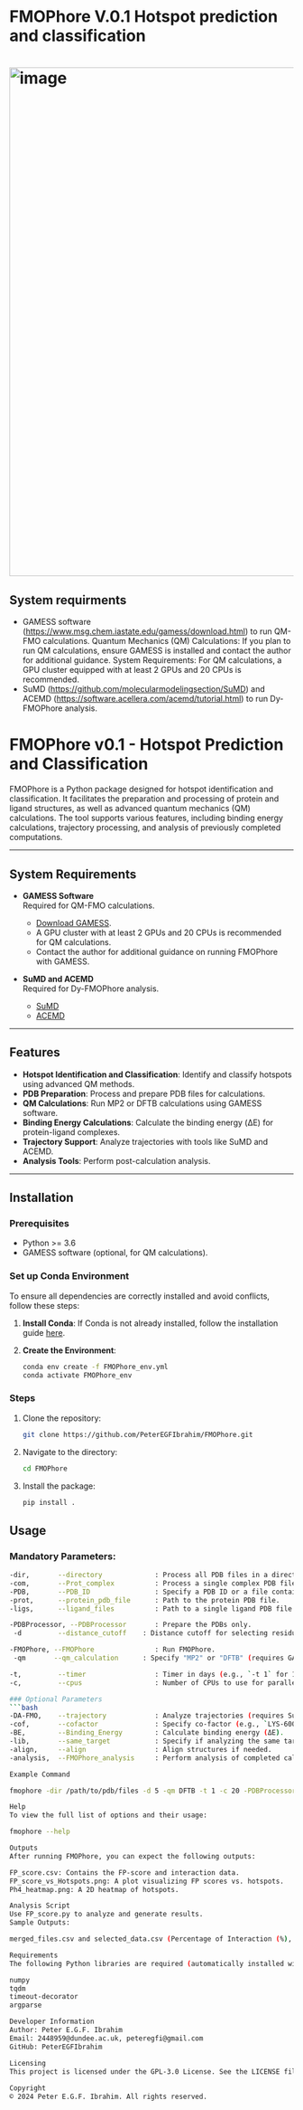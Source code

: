 # FMOPhore V.0.1 Hotspot prediction and classification

# <img width="900" alt="image" align="center" src="https://github.com/user-attachments/assets/4a3fbc8c-fd40-4b96-a621-dd14d669c0a3">

##   System requirments
- GAMESS software (https://www.msg.chem.iastate.edu/gamess/download.html) to run QM-FMO calculations.
	Quantum Mechanics (QM) Calculations: If you plan to run QM calculations, ensure GAMESS is installed and contact the author for additional guidance.
	System Requirements: For QM calculations, a GPU cluster equipped with at least 2 GPUs and 20 CPUs is recommended.
- SuMD (https://github.com/molecularmodelingsection/SuMD) and ACEMD (https://software.acellera.com/acemd/tutorial.html) to run Dy-FMOPhore analysis.

# FMOPhore v0.1 - Hotspot Prediction and Classification

FMOPhore is a Python package designed for hotspot identification and classification. It facilitates the preparation and processing of protein and ligand structures, as well as advanced quantum mechanics (QM) calculations. The tool supports various features, including binding energy calculations, trajectory processing, and analysis of previously completed computations.

---

## System Requirements

- **GAMESS Software**  
  Required for QM-FMO calculations.  
  - [Download GAMESS](https://www.msg.chem.iastate.edu/gamess/download.html).  
  - A GPU cluster with at least 2 GPUs and 20 CPUs is recommended for QM calculations.  
  - Contact the author for additional guidance on running FMOPhore with GAMESS.

- **SuMD and ACEMD**  
  Required for Dy-FMOPhore analysis.  
  - [SuMD](https://github.com/molecularmodelingsection/SuMD)  
  - [ACEMD](https://software.acellera.com/acemd/tutorial.html)

---

## Features

- **Hotspot Identification and Classification**: Identify and classify hotspots using advanced QM methods.
- **PDB Preparation**: Process and prepare PDB files for calculations.
- **QM Calculations**: Run MP2 or DFTB calculations using GAMESS software.
- **Binding Energy Calculations**: Calculate the binding energy (ΔE) for protein-ligand complexes.
- **Trajectory Support**: Analyze trajectories with tools like SuMD and ACEMD.
- **Analysis Tools**: Perform post-calculation analysis.

---

## Installation

### Prerequisites

- Python >= 3.6
- GAMESS software (optional, for QM calculations).

### Set up Conda Environment

To ensure all dependencies are correctly installed and avoid conflicts, follow these steps:

1. **Install Conda**: If Conda is not already installed, follow the installation guide [here](https://docs.conda.io/en/latest/miniconda.html).

2. **Create the Environment**:
   ```bash
   conda env create -f FMOPhore_env.yml
   conda activate FMOPhore_env


### Steps

1. Clone the repository:
   ```bash
   git clone https://github.com/PeterEGFIbrahim/FMOPhore.git

2. Navigate to the directory:
   ```bash
   cd FMOPhore
   
4. Install the package:
   ```bash
   pip install .


## Usage

### Mandatory Parameters:
   ```bash
-dir,       --directory             : Process all PDB files in a directory.
-com,       --Prot_complex          : Process a single complex PDB file.
-PDB,       --PDB_ID                : Specify a PDB ID or a file containing multiple PDB IDs.
-prot,      --protein_pdb_file      : Path to the protein PDB file.
-ligs,      --ligand_files          : Path to a single ligand PDB file or a directory of ligand PDB files.

-PDBProcessor, --PDBProcessor       : Prepare the PDBs only.
    -d         --distance_cutoff    : Distance cutoff for selecting residues (or "no_cutoff" for the whole protein).

-FMOPhore, --FMOPhore               : Run FMOPhore.
    -qm       --qm_calculation      : Specify "MP2" or "DFTB" (requires GAMESS software).

-t,         --timer                 : Timer in days (e.g., `-t 1` for 1 day).
-c,         --cpus                  : Number of CPUs to use for parallelization.

### Optional Parameters
   ```bash
-DA-FMO,    --trajectory            : Analyze trajectories (requires SuMD and ACEMD).
-cof,       --cofactor              : Specify co-factor (e.g., `LYS-600`).
-BE,        --Binding_Energy        : Calculate binding energy (ΔE).
-lib,       --same_target           : Specify if analyzing the same target with different ligands.
-align,     --align                 : Align structures if needed.
-analysis,  --FMOPhore_analysis     : Perform analysis of completed calculations.

Example Command

fmophore -dir /path/to/pdb/files -d 5 -qm DFTB -t 1 -c 20 -PDBProcessor -FMOPhore -lib -align

Help
To view the full list of options and their usage:

fmophore --help

Outputs
After running FMOPhore, you can expect the following outputs:

FP_score.csv: Contains the FP-score and interaction data.
FP_score_vs_Hotspots.png: A plot visualizing FP scores vs. hotspots.
Ph4_heatmap.png: A 2D heatmap of hotspots.

Analysis Script
Use FP_score.py to analyze and generate results.
Sample Outputs:

merged_files.csv and selected_data.csv (Percentage of Interaction (%), Lowest Energy per residue).

Requirements
The following Python libraries are required (automatically installed with the package):

numpy
tqdm
timeout-decorator
argparse

Developer Information
Author: Peter E.G.F. Ibrahim
Email: 2448959@dundee.ac.uk, peteregfi@gmail.com
GitHub: PeterEGFIbrahim

Licensing
This project is licensed under the GPL-3.0 License. See the LICENSE file for details.
    
Copyright
© 2024 Peter E.G.F. Ibrahim. All rights reserved.
